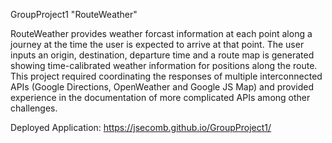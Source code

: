 GroupProject1
"RouteWeather"

RouteWeather provides weather forcast information at each point along a journey at the time the user is expected to arrive at that point. The user inputs an origin, destination, departure time and a route map is generated showing time-calibrated weather information for positions along the route. This project required coordinating the responses of multiple interconnected APIs (Google Directions, OpenWeather and Google JS Map) and provided experience in the documentation of more complicated APIs among other challenges.

Deployed Application: https://jsecomb.github.io/GroupProject1/

